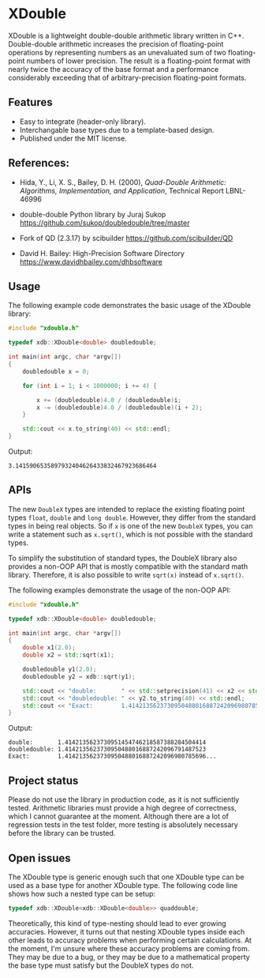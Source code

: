 # XDouble

XDouble is a lightweight double-double arithmetic library written in C++. Double-double arithmetic increases the precision of floating-point operations by representing numbers as an unevaluated sum of two floating-point numbers of lower precision. The result is a floating-point format with nearly twice the accuracy of the base format and a performance considerably exceeding that of arbitrary-precision floating-point formats.

## Features

- Easy to integrate (header-only library).
- Interchangable base types due to a template-based design.
- Published under the MIT license.

## References:

- Hida, Y., Li, X. S., Bailey, D. H. (2000), *Quad-Double Arithmetic: Algorithms, Implementation, and Application*, Technical Report LBNL-46996

- double-double Python library by Juraj Sukop
  https://github.com/sukop/doubledouble/tree/master

- Fork of QD (2.3.17) by scibuilder
  https://github.com/scibuilder/QD

- David H. Bailey: High-Precision Software Directory
  https://www.davidhbailey.com/dhbsoftware

## Usage

The following example code demonstrates the basic usage of the XDouble library:

```C++
#include "xdouble.h"

typedef xdb::XDouble<double> doubledouble;

int main(int argc, char *argv[])
{
    doubledouble x = 0;

    for (int i = 1; i < 1000000; i += 4) {

        x += (doubledouble)4.0 / (doubledouble)i;
        x -= (doubledouble)4.0 / (doubledouble)(i + 2);
    }

    std::cout << x.to_string(40) << std::endl;
}
```
Output:
```
3.1415906535897932404626433832467923686464
```

## APIs

The new `DoubleX` types are intended to replace the existing floating point types `float`, `double` and `long double`. However, they differ from the standard types in being real objects. So if `x` is one of the new `DoubleX` types, you can write a statement such as `x.sqrt()`, which is not possible with the standard types.

To simplify the substitution of standard types, the DoubleX library also provides a non-OOP API that is mostly compatible with the standard math library. Therefore, it is also possible to write `sqrt(x)` instead of `x.sqrt()`. 

The following examples demonstrate the usage of the non-OOP API:

```C++
#include "xdouble.h"

typedef xdb::XDouble<double> doubledouble;

int main(int argc, char *argv[])
{
    double x1(2.0);
    double x2 = std::sqrt(x1);

    doubledouble y1(2.0);
    doubledouble y2 = xdb::sqrt(y1);

    std::cout << "double:       " << std::setprecision(41) << x2 << std::endl;
    std::cout << "doubledouble: " << y2.to_string(40) << std::endl;
    std::cout << "Exact:        1.4142135623730950488016887242096980785696..." << std::endl;
}
``````

Output:
```
double:       1.4142135623730951454746218587388284504414
doubledouble: 1.4142135623730950488016887242096791487523
Exact:        1.4142135623730950488016887242096980785696...
```

## Project status

Please do not use the library in production code, as it is not sufficiently tested. Arithmetic libraries must provide a high degree of correctness, which I cannot guarantee at the moment. Although there are a lot of regression tests in the test folder, more testing is absolutely necessary before the library can be trusted.

## Open issues

The XDouble type is generic enough such that one XDouble type can be used as a base type for another XDouble type. The following code line shows how such a nested type can be setup:
```C++
typedef xdb::XDouble<xdb::XDouble<double>> quaddouble;
``````
Theoretically, this kind of type-nesting should lead to ever growing accuracies. However, it turns out that nesting XDouble types inside each other leads to accuracy problems when performing certain calculations. At the moment, I'm unsure where these accuracy problems are coming from. They may be due to a bug, or they may be due to a mathematical property the base type must satisfy but the DoubleX types do not.
